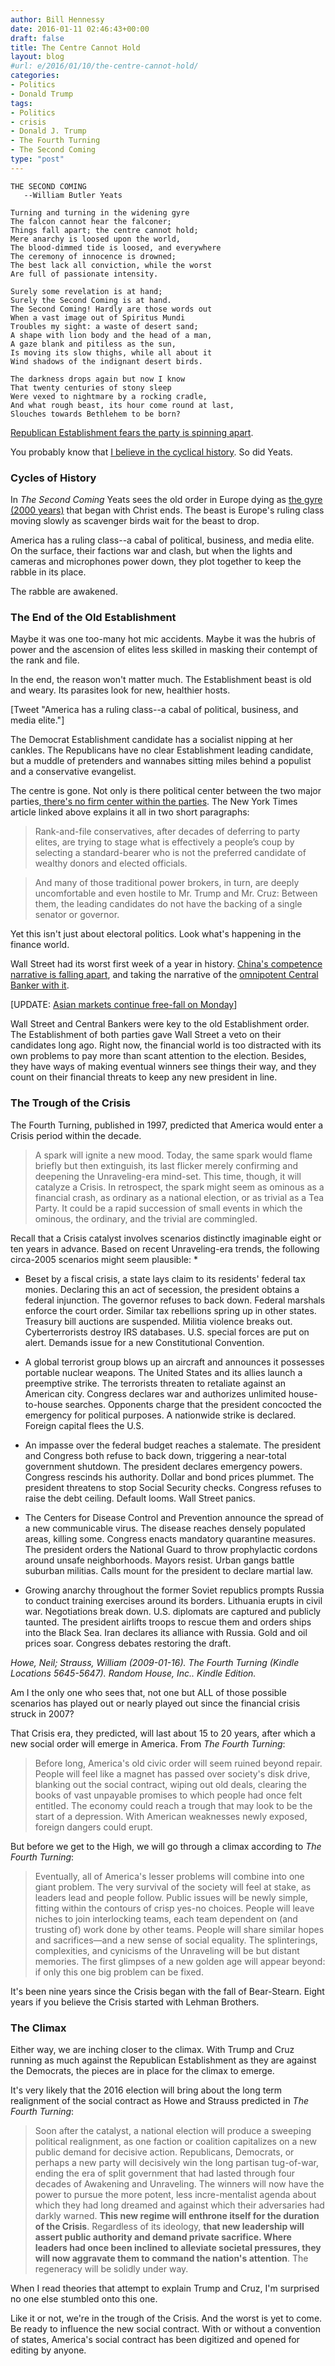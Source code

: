 ```yaml
---
author: Bill Hennessy
date: 2016-01-11 02:46:43+00:00
draft: false
title: The Centre Cannot Hold
layout: blog
#url: e/2016/01/10/the-centre-cannot-hold/
categories:
- Politics
- Donald Trump
tags:
- Politics
- crisis
- Donald J. Trump
- The Fourth Turning
- The Second Coming
type: "post"
---
```


```
THE SECOND COMING
   --William Butler Yeats

Turning and turning in the widening gyre
The falcon cannot hear the falconer;
Things fall apart; the centre cannot hold;
Mere anarchy is loosed upon the world,
The blood-dimmed tide is loosed, and everywhere
The ceremony of innocence is drowned;
The best lack all conviction, while the worst
Are full of passionate intensity.

Surely some revelation is at hand;
Surely the Second Coming is at hand.
The Second Coming! Hardly are those words out
When a vast image out of Spiritus Mundi
Troubles my sight: a waste of desert sand;
A shape with lion body and the head of a man,
A gaze blank and pitiless as the sun,
Is moving its slow thighs, while all about it
Wind shadows of the indignant desert birds.

The darkness drops again but now I know
That twenty centuries of stony sleep
Were vexed to nightmare by a rocking cradle,
And what rough beast, its hour come round at last,
Slouches towards Bethlehem to be born?
```


[Republican Establishment fears the party is spinning apart](https://www.nytimes.com/2016/01/10/us/politics/for-republicans-mounting-fears-of-lasting-split.html?_r=0).

You probably know that [I believe in the cyclical history](https://hennessysview.com/2011/03/14/dont-look-for-quick-fixes/). So did Yeats.



### Cycles of History



In _The Second Coming_ Yeats sees the old order in Europe dying as [the gyre (2000 years)](https://www3.dbu.edu/mitchell/yeatshis.htm) that began with Christ ends. The beast is Europe's ruling class moving slowly as scavenger birds wait for the beast to drop.

America has a ruling class--a cabal of political, business, and media elite. On the surface, their factions war and clash, but when the lights and cameras and microphones power down, they plot together to keep the rabble in its place.

The rabble are awakened.



### The End of the Old Establishment



Maybe it was one too-many hot mic accidents. Maybe it was the hubris of power and the ascension of elites less skilled in masking their contempt of the rank and file.

In the end, the reason won't matter much. The Establishment beast is old and weary. Its parasites look for new, healthier hosts.


    
[Tweet "America has a ruling class--a cabal of political, business, and media elite."]



The Democrat Establishment candidate has a socialist nipping at her cankles. The Republicans have no clear Establishment leading candidate, but a muddle of pretenders and wannabes sitting miles behind a populist and a conservative evangelist.

The centre is gone. Not only is there political center between the two major parties,[ there's no firm center within the parties](https://hennessysview.com/2015/12/22/party-like-its-1992/). The New York Times article linked above explains it all in two short paragraphs:



> 

> 
> Rank-and-file conservatives, after decades of deferring to party elites, are trying to stage what is effectively a people’s coup by selecting a standard-bearer who is not the preferred candidate of wealthy donors and elected officials.
> 
> 

> 
> And many of those traditional power brokers, in turn, are deeply uncomfortable and even hostile to Mr. Trump and Mr. Cruz: Between them, the leading candidates do not have the backing of a single senator or governor.
> 
> 




Yet this isn't just about electoral politics. Look what's happening in the finance world.

Wall Street had its worst first week of a year in history. [China's competence narrative is falling apart](https://www.salientpartners.com/epsilontheory/post/2016/01/07/The-China-Narrative-Really-Matters), and taking the narrative of the [omnipotent Central Banker with it](https://www.salientpartners.com/epsilontheory/post/2014/05/25/When-Does-the-Story-Break).

[UPDATE: [Asian markets continue free-fall on Monday](https://finance.yahoo.com/news/asian-shares-pressured-south-african-001353843.html)]

Wall Street and Central Bankers were key to the old Establishment order. The Establishment of both parties gave Wall Street a veto on their candidates long ago. Right now, the financial world is too distracted with its own problems to pay more than scant attention to the election. Besides, they have ways of making eventual winners see things their way, and they count on their financial threats to keep any new president in line.



### The Trough of the Crisis



The Fourth Turning, published in 1997, predicted that America would enter a Crisis period within the decade.



> A spark will ignite a new mood. Today, the same spark would flame briefly but then extinguish, its last flicker merely confirming and deepening the Unraveling-era mind-set. This time, though, it will catalyze a Crisis. In retrospect, the spark might seem as ominous as a financial crash, as ordinary as a national election, or as trivial as a Tea Party. It could be a rapid succession of small events in which the ominous, the ordinary, and the trivial are commingled.

Recall that a Crisis catalyst involves scenarios distinctly imaginable eight or ten years in advance. Based on recent Unraveling-era trends, the following circa-2005 scenarios might seem plausible:
*
* Beset by a fiscal crisis, a state lays claim to its residents' federal tax monies. Declaring this an act of secession, the president obtains a federal injunction. The governor refuses to back down. Federal marshals enforce the court order. Similar tax rebellions spring up in other states. Treasury bill auctions are suspended. Militia violence breaks out. Cyberterrorists destroy IRS databases. U.S. special forces are put on alert. Demands issue for a new Constitutional Convention.

* A global terrorist group blows up an aircraft and announces it possesses portable nuclear weapons. The United States and its allies launch a preemptive strike. The terrorists threaten to retaliate against an American city. Congress declares war and authorizes unlimited house-to-house searches. Opponents charge that the president concocted the emergency for political purposes. A nationwide strike is declared. Foreign capital flees the U.S.

* An impasse over the federal budget reaches a stalemate. The president and Congress both refuse to back down, triggering a near-total government shutdown. The president declares emergency powers. Congress rescinds his authority. Dollar and bond prices plummet. The president threatens to stop Social Security checks. Congress refuses to raise the debt ceiling. Default looms. Wall Street panics.


* The Centers for Disease Control and Prevention announce the spread of a new communicable virus. The disease reaches densely populated areas, killing some. Congress enacts mandatory quarantine measures. The president orders the National Guard to throw prophylactic cordons around unsafe neighborhoods. Mayors resist. Urban gangs battle suburban militias. Calls mount for the president to declare martial law.

* Growing anarchy throughout the former Soviet republics prompts Russia to conduct training exercises around its borders. Lithuania erupts in civil war. Negotiations break down. U.S. diplomats are captured and publicly taunted. The president airlifts troops to rescue them and orders ships into the Black Sea. Iran declares its alliance with Russia. Gold and oil prices soar. Congress debates restoring the draft.

_Howe, Neil; Strauss, William (2009-01-16). The Fourth Turning (Kindle Locations 5645-5647). Random House, Inc.. Kindle Edition._

Am I the only one who sees that, not one but ALL of those possible scenarios has played out or nearly played out since the financial crisis struck in 2007?

That Crisis era, they predicted, will last about 15 to 20 years, after which a new social order will emerge in America. From _The Fourth Turning_:



> Before long, America's old civic order will seem ruined beyond repair. People will feel like a magnet has passed over society's disk drive, blanking out the social contract, wiping out old deals, clearing the books of vast unpayable promises to which people had once felt entitled. The economy could reach a trough that may look to be the start of a depression. With American weaknesses newly exposed, foreign dangers could erupt.



But before we get to the High, we will go through a climax according to _The Fourth Turning_:



> Eventually, all of America's lesser problems will combine into one giant problem. The very survival of the society will feel at stake, as leaders lead and people follow. Public issues will be newly simple, fitting within the contours of crisp yes-no choices. People will leave niches to join interlocking teams, each team dependent on (and trusting of) work done by other teams. People will share similar hopes and sacrifices—and a new sense of social equality. The splinterings, complexities, and cynicisms of the Unraveling will be but distant memories. The first glimpses of a new golden age will appear beyond: if only this one big problem can be fixed.



It's been nine years since the Crisis began with the fall of Bear-Stearn. Eight years if you believe the Crisis started with Lehman Brothers.



### The Climax



Either way, we are inching closer to the climax. With Trump and Cruz running as much against the Republican Establishment as they are against the Democrats, the pieces are in place for the climax to emerge.

It's very likely that the 2016 election will bring about the long term realignment of the social contract as Howe and Strauss predicted in _The Fourth Turning_:



> Soon after the catalyst, a national election will produce a sweeping political realignment, as one faction or coalition capitalizes on a new public demand for decisive action. Republicans, Democrats, or perhaps a new party will decisively win the long partisan tug-of-war, ending the era of split government that had lasted through four decades of Awakening and Unraveling. The winners will now have the power to pursue the more potent, less incre-mentalist agenda about which they had long dreamed and against which their adversaries had darkly warned. **This new regime will enthrone itself for the duration of the Crisis**. Regardless of its ideology, **that new leadership will assert public authority and demand private sacrifice. Where leaders had once been inclined to alleviate societal pressures, they will now aggravate them to command the nation's attention**. The regeneracy will be solidly under way.



When I read theories that attempt to explain Trump and Cruz, I'm surprised no one else stumbled onto this one.

Like it or not, we're in the trough of the Crisis. And the worst is yet to come. Be ready to influence the new social contract. With or without a convention of states, America's social contract has been digitized and opened for editing by anyone.


